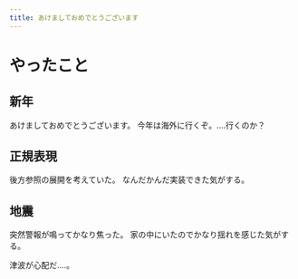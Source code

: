 ```yaml
---
title: あけましておめでとうございます
---
```


# やったこと

## 新年

あけましておめでとうございます。
今年は海外に行くぞ。‥‥行くのか？

## 正規表現

後方参照の展開を考えていた。
なんだかんだ実装できた気がする。

## 地震

突然警報が鳴ってかなり焦った。
家の中にいたのでかなり揺れを感じた気がする。

津波が心配だ‥‥。
